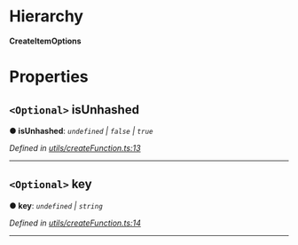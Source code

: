 

# Hierarchy

**CreateItemOptions**

# Properties

<a id="isunhashed"></a>

## `<Optional>` isUnhashed

**● isUnhashed**: *`undefined` \| `false` \| `true`*

*Defined in [utils/createFunction.ts:13](https://github.com/polkadot-js/api/blob/825408d/packages/type-storage/src/utils/createFunction.ts#L13)*

___
<a id="key"></a>

## `<Optional>` key

**● key**: *`undefined` \| `string`*

*Defined in [utils/createFunction.ts:14](https://github.com/polkadot-js/api/blob/825408d/packages/type-storage/src/utils/createFunction.ts#L14)*

___

